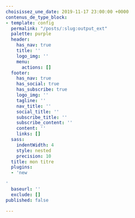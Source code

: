 ```yaml
---
choisissez_une_date: 2019-11-17 23:00:00 +0000
contenus_de_type_block:
- template: config
  permalink: "/posts/:slug:output_ext"
  palette: purple
  header:
    has_nav: true
    title: ''
    logo_img: ''
    menu:
      actions: []
  footer:
    has_nav: true
    has_social: true
    has_subscribe: true
    logo_img: ''
    tagline: ''
    nav_title: ''
    social_title: ''
    subscribe_title: ''
    subscribe_content: ''
    content: ''
    links: []
  sass:
    indentWidth: 4
    style: nested
    precision: 10
  title: mon titre
  plugins:
  - 'new

'
  baseurl: ''
  exclude: []
published: false

---
```

